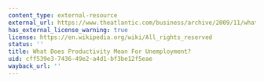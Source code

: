 ```yaml
---
content_type: external-resource
external_url: https://www.theatlantic.com/business/archive/2009/11/what-does-productivity-mean-for-unemployment/29672/
has_external_license_warning: true
license: https://en.wikipedia.org/wiki/All_rights_reserved
status: ''
title: What Does Productivity Mean For Unemployment?
uid: cff539e3-7436-49e2-a4d1-bf3be12f5eae
wayback_url: ''
---
```

